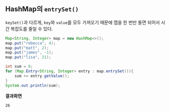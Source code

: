 ## HashMap의 `entrySet()` 

`keySet()`과 다르게, `key`와 `value`를 모두 가져오기 때문에 맵을 한 번만 돌면 되어서 시간 복잡도를 줄일 수 있다.  

```Java
Map<String, Integer> map = new HashMap<>();
map.put("rebecca", 4);
map.put("matt", 2);
map.put("james", -1);
map.put("lisa", 21);

int sum = 0;
for (Map.Entry<String, Integer> entry : map.entrySet()){
    sum += entry.getValue();
}
System.out.println(sum);

```

**결과화면**
```
26
```
